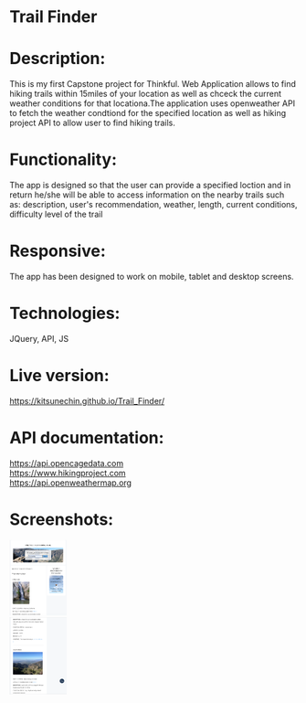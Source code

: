 # Trail Finder
# Description: 
This is my first Capstone project for Thinkful. 
Web Application allows to find hiking trails within 15miles of your location as well as chceck the current weather conditions for that locationa.The application uses openweather API to fetch the weather condtiond for the specified location as well as hiking project API to allow user to find hiking trails.
# Functionality:
The app is designed so that the user can provide a specified loction and in return he/she will be able to access 
information on the nearby trails such as: description, user's recommendation, weather, length, current conditions, difficulty level of the trail 
# Responsive:
The app has been designed to work on mobile, tablet and desktop screens.
# Technologies: 
JQuery, API, JS 
# Live version: 
https://kitsunechin.github.io/Trail_Finder/ 
# API documentation:
https://api.opencagedata.com \
https://www.hikingproject.com \
https://api.openweathermap.org 
# Screenshots:
<img src="Assets/Screenshot_1.png" width="100">\
<img src="Assets/Screenshot_2.png" width="100">
